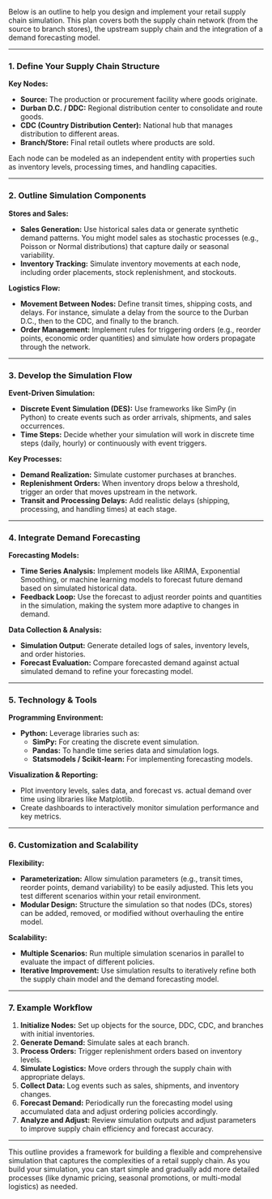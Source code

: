 Below is an outline to help you design and implement your retail supply chain simulation. This plan covers both the supply chain network (from the source to branch stores), the upstream supply chain and the integration of a demand forecasting model.

---

### 1. Define Your Supply Chain Structure

**Key Nodes:**
- **Source:** The production or procurement facility where goods originate.
- **Durban D.C. / DDC:** Regional distribution center to consolidate and route goods.
- **CDC (Country Distribution Center):** National hub that manages distribution to different areas.
- **Branch/Store:** Final retail outlets where products are sold.

Each node can be modeled as an independent entity with properties such as inventory levels, processing times, and handling capacities.

---

### 2. Outline Simulation Components

**Stores and Sales:**
- **Sales Generation:** Use historical sales data or generate synthetic demand patterns. You might model sales as stochastic processes (e.g., Poisson or Normal distributions) that capture daily or seasonal variability.
- **Inventory Tracking:** Simulate inventory movements at each node, including order placements, stock replenishment, and stockouts.

**Logistics Flow:**
- **Movement Between Nodes:** Define transit times, shipping costs, and delays. For instance, simulate a delay from the source to the Durban D.C., then to the CDC, and finally to the branch.
- **Order Management:** Implement rules for triggering orders (e.g., reorder points, economic order quantities) and simulate how orders propagate through the network.

---

### 3. Develop the Simulation Flow

**Event-Driven Simulation:**
- **Discrete Event Simulation (DES):** Use frameworks like SimPy (in Python) to create events such as order arrivals, shipments, and sales occurrences.
- **Time Steps:** Decide whether your simulation will work in discrete time steps (daily, hourly) or continuously with event triggers.

**Key Processes:**
- **Demand Realization:** Simulate customer purchases at branches.
- **Replenishment Orders:** When inventory drops below a threshold, trigger an order that moves upstream in the network.
- **Transit and Processing Delays:** Add realistic delays (shipping, processing, and handling times) at each stage.

---

### 4. Integrate Demand Forecasting

**Forecasting Models:**
- **Time Series Analysis:** Implement models like ARIMA, Exponential Smoothing, or machine learning models to forecast future demand based on simulated historical data.
- **Feedback Loop:** Use the forecast to adjust reorder points and quantities in the simulation, making the system more adaptive to changes in demand.

**Data Collection & Analysis:**
- **Simulation Output:** Generate detailed logs of sales, inventory levels, and order histories.
- **Forecast Evaluation:** Compare forecasted demand against actual simulated demand to refine your forecasting model.

---

### 5. Technology & Tools

**Programming Environment:**
- **Python:** Leverage libraries such as:
  - **SimPy:** For creating the discrete event simulation.
  - **Pandas:** To handle time series data and simulation logs.
  - **Statsmodels / Scikit-learn:** For implementing forecasting models.

**Visualization & Reporting:**
- Plot inventory levels, sales data, and forecast vs. actual demand over time using libraries like Matplotlib.
- Create dashboards to interactively monitor simulation performance and key metrics.

---

### 6. Customization and Scalability

**Flexibility:**
- **Parameterization:** Allow simulation parameters (e.g., transit times, reorder points, demand variability) to be easily adjusted. This lets you test different scenarios within your retail environment.
- **Modular Design:** Structure the simulation so that nodes (DCs, stores) can be added, removed, or modified without overhauling the entire model.

**Scalability:**
- **Multiple Scenarios:** Run multiple simulation scenarios in parallel to evaluate the impact of different policies.
- **Iterative Improvement:** Use simulation results to iteratively refine both the supply chain model and the demand forecasting model.

---

### 7. Example Workflow

1. **Initialize Nodes:** Set up objects for the source, DDC, CDC, and branches with initial inventories.
2. **Generate Demand:** Simulate sales at each branch.
3. **Process Orders:** Trigger replenishment orders based on inventory levels.
4. **Simulate Logistics:** Move orders through the supply chain with appropriate delays.
5. **Collect Data:** Log events such as sales, shipments, and inventory changes.
6. **Forecast Demand:** Periodically run the forecasting model using accumulated data and adjust ordering policies accordingly.
7. **Analyze and Adjust:** Review simulation outputs and adjust parameters to improve supply chain efficiency and forecast accuracy.

---

This outline provides a framework for building a flexible and comprehensive simulation that captures the complexities of a retail supply chain. As you build your simulation, you can start simple and gradually add more detailed processes (like dynamic pricing, seasonal promotions, or multi-modal logistics) as needed.